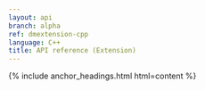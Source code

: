 ```yaml
---
layout: api
branch: alpha
ref: dmextension-cpp
language: C++
title: API reference (Extension)
---
```

{% include anchor_headings.html html=content %}